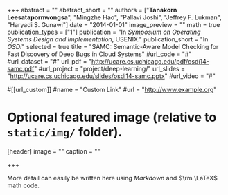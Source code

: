 +++
abstract = ""
abstract_short = ""
authors = ["**Tanakorn Leesatapornwongsa**", "Mingzhe Hao", "Pallavi Joshi", "Jeffrey F. Lukman", "Haryadi S. Gunawi"]
date = "2014-01-01"
image_preview = ""
math = true
publication_types = ["1"]
publication = "In *Symposium on Operating Systems Design and Implementation*, USENIX."
publication_short = "In *OSDI*"
selected = true
title = "SAMC: Semantic-Aware Model Checking for Fast Discovery of Deep Bugs in Cloud Systems"
#url_code = "#"
#url_dataset = "#"
url_pdf = "http://ucare.cs.uchicago.edu/pdf/osdi14-samc.pdf"
#url_project = "project/deep-learning/"
url_slides = "http://ucare.cs.uchicago.edu/slides/osdi14-samc.pptx"
#url_video = "#"

#[[url_custom]]
#name = "Custom Link"
#url = "http://www.example.org"

# Optional featured image (relative to `static/img/` folder).
[header]
image = ""
caption = ""

+++

More detail can easily be written here using *Markdown* and $\rm \LaTeX$ math code.
